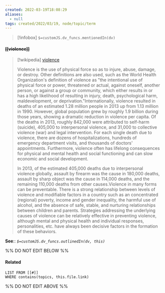 ```yaml
---
created: 2022-03-19T18:08:29 
aliases:
  - null
tags: created/2022/03/19, node/topic/term
---
```

> [!infobox]
`$=customJS.dv_funcs.mentionedIn(dv)`

#### <s class="topic-title">[[violence]]</s>

> [!wikipedia] [violence](https://en.wikipedia.org/wiki/Violence)
> 
> Violence is the use of physical force so as to injure, abuse, damage, or destroy. Other definitions are also used, such as the World Health Organization's definition of violence as "the intentional use of physical force or power, threatened or actual, against oneself, another person, or against a group or community, which either results in or has a high likelihood of resulting in injury, death, psychological harm, maldevelopment, or deprivation."Internationally, violence resulted in deaths of an estimated 1.28 million people in 2013 up from 1.13 million in 1990. However, global population grew by roughly 1.9 billion during those years, showing a dramatic reduction in violence per capita. Of the deaths in 2013, roughly 842,000 were attributed to self-harm (suicide), 405,000 to interpersonal violence, and 31,000 to collective violence (war) and legal intervention. For each single death due to violence, there are dozens of hospitalizations, hundreds of emergency department visits, and thousands of doctors' appointments. Furthermore, violence often has lifelong consequences for physical and mental health and social functioning and can slow economic and social development.
> 
> In 2013, of the estimated 405,000 deaths due to interpersonal violence globally, assault by firearm was the cause in 180,000 deaths, assault by sharp object was the cause in 114,000 deaths, and the remaining 110,000 deaths from other causes.Violence in many forms can be preventable. There is a strong relationship between levels of violence and modifiable factors in a country such as an concentrated (regional) poverty, income and gender inequality, the harmful use of alcohol, and the absence of safe, stable, and nurturing relationships between children and parents. Strategies addressing the underlying causes of violence can be relatively effective in preventing violence, although mental and physical health and individual responses, personalities, etc. have always been decisive factors in the formation of these behaviors.
>


**See**::
*`$=customJS.dv_funcs.outlinedIn(dv, this)`*

%% DO NOT EDIT BELOW %%

#### Related 

```dataview
LIST FROM [[#]]
WHERE contains(topics, this.file.link)
```
%% DO NOT EDIT ABOVE %%
